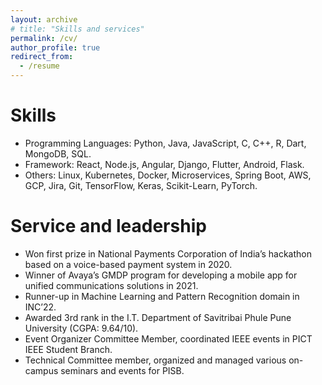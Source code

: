 ```yaml
---
layout: archive
# title: "Skills and services"
permalink: /cv/
author_profile: true
redirect_from:
  - /resume
---
```



Skills
======
* Programming Languages: Python, Java, JavaScript, C, C++, R, Dart, MongoDB, SQL.
* Framework: React, Node.js, Angular, Django, Flutter, Android, Flask.
* Others: Linux, Kubernetes, Docker, Microservices, Spring Boot, AWS, GCP, Jira, Git, TensorFlow, Keras, Scikit-Learn, PyTorch.


Service and leadership
======
* Won first prize in National Payments Corporation of India’s hackathon based on a voice-based payment system in 2020.
* Winner of Avaya’s GMDP program for developing a mobile app for unified communications solutions in 2021.
* Runner-up in Machine Learning and Pattern Recognition domain in INC’22.
* Awarded 3rd rank in the I.T. Department of Savitribai Phule Pune University (CGPA: 9.64/10).
* Event Organizer Committee Member, coordinated IEEE events in PICT IEEE Student Branch.
* Technical Committee member, organized and managed various on-campus seminars and events for PISB.  
